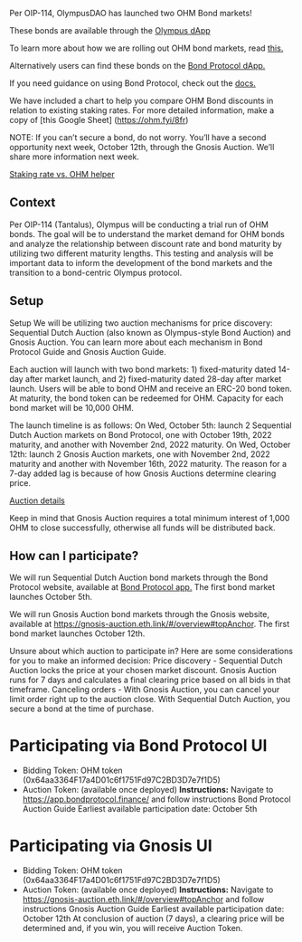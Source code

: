 Per OIP-114, OlympusDAO has launched two OHM Bond markets!

These bonds are available through the [Olympus dApp](https://app.olympusdao.finance/#/bonds)
 
To learn more about how we are rolling out OHM bond markets, read [this.](https://ohm.fyi/lw1)

Alternatively users can find these bonds on the [Bond Protocol dApp.](https://app.bondprotocol.finance) 

If you need guidance on using Bond Protocol, check out the [docs.](https://docs.bondprotocol.finance/bond-marketplace/purchasing-a-bond)

We have included a chart to help you compare OHM Bond discounts in relation to existing staking rates. For more detailed information, make a copy of [this Google Sheet] (https://ohm.fyi/8fr)

NOTE: If you can’t secure a bond, do not worry. You’ll have a second opportunity next week, October 12th, through the Gnosis Auction. We’ll share more information next week.

[Staking rate vs. OHM helper]( ../../.gitbook/assets/staking-rate-vs-ohm-helper.png)

## Context
Per OIP-114 (Tantalus), Olympus will be conducting a trial run of OHM bonds. The goal will be to understand the market demand for OHM bonds and analyze the relationship between discount rate and bond maturity by utilizing two different maturity lengths. This testing and analysis will be important data to inform the development of the bond markets and the transition to a bond-centric Olympus protocol.

## Setup
Setup
We will be utilizing two auction mechanisms for price discovery: Sequential Dutch Auction (also known as Olympus-style Bond Auction) and Gnosis Auction. You can learn more about each mechanism in Bond Protocol Guide and Gnosis Auction Guide.

Each auction will launch with two bond markets: 1) fixed-maturity dated 14-day after market launch, and 2) fixed-maturity dated 28-day after market launch. Users will be able to bond OHM and receive an ERC-20 bond token. At maturity, the bond token can be redeemed for OHM. Capacity for each bond market will be 10,000 OHM. 

The launch timeline is as follows:
On Wed, October 5th: launch 2 Sequential Dutch Auction markets on Bond Protocol, one with October 19th, 2022 maturity, and another with November 2nd, 2022 maturity.
On Wed, October 12th: launch 2 Gnosis Auction markets, one with November 2nd, 2022 maturity and another with November 16th, 2022 maturity. The reason for a 7-day added lag is because of how Gnosis Auctions determine clearing price.

[Auction details](../../.gitbook/assets/ohm-bond-auction.png)

Keep in mind that Gnosis Auction requires a total minimum interest of 1,000 OHM to close successfully, otherwise all funds will be distributed back. 

## How can I participate?
We will run Sequential Dutch Auction bond markets through the Bond Protocol website, available at [Bond Protocol app.](https://app.bondprotocol.finance) The first bond market launches October 5th. 

We will run Gnosis Auction bond markets through the Gnosis website, available at https://gnosis-auction.eth.link/#/overview#topAnchor. The first bond market launches October 12th.

Unsure about which auction to participate in? Here are some considerations for you to make an informed decision:
Price discovery - Sequential Dutch Auction locks the price at your chosen market discount. Gnosis Auction runs for 7 days and calculates a final clearing price based on all bids in that timeframe. 
Canceling orders - With Gnosis Auction, you can cancel your limit order right up to the auction close. With Sequential Dutch Auction, you secure a bond at the time of purchase.

# Participating via Bond Protocol UI
- Bidding Token: OHM token (0x64aa3364F17a4D01c6f1751Fd97C2BD3D7e7f1D5)
- Auction Token: (available once deployed)
**Instructions:**
Navigate to https://app.bondprotocol.finance/ and follow instructions Bond Protocol Auction Guide
Earliest available participation date: October 5th

# Participating via Gnosis UI
- Bidding Token: OHM token (0x64aa3364F17a4D01c6f1751Fd97C2BD3D7e7f1D5)
- Auction Token: (available once deployed)
**Instructions:** 
Navigate to https://gnosis-auction.eth.link/#/overview#topAnchor and follow instructions Gnosis Auction Guide
Earliest available participation date: October 12th
At conclusion of auction (7 days), a clearing price will be determined and, if you win, you will receive Auction Token. 